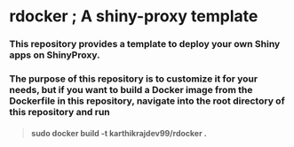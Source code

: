 # rdocker ; A shiny-proxy template

### This repository provides a template to deploy your own Shiny apps on ShinyProxy.

### The purpose of this repository is to customize it for your needs, but if you want to build a Docker image from the Dockerfile in this repository, navigate into the root directory of this repository and run

 > #### sudo docker build -t karthikrajdev99/rdocker .
